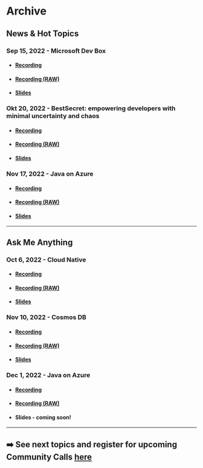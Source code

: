 # Archive


## News & Hot Topics
### Sep 15, 2022 - Microsoft Dev Box

- #### [Recording](https://azdevcall.blob.core.windows.net/recordings/2022-09-15_News-%26-Hot-Topics_Microsoft-Dev-Box.mp4?sp=r&st=2022-09-20T12:29:12Z&se=2023-09-20T20:29:12Z&spr=https&sv=2021-06-08&sr=b&sig=XX2vl1deLhmAzEGLB3yKXv2TB3HNOG5WHpDDAc%2F8qvQ%3D)
- #### [Recording (RAW)](./2022-09-15/2022-09-15_News-&-Hot-Topics_Microsoft-Dev-Box.mp4)
- #### [Slides](./2022-09-15/2022-09-15_News-&-hot-topics_Microsoft-Dev-Box.pdf)


### Okt 20, 2022 - BestSecret: empowering developers with minimal uncertainty and chaos

- #### [Recording](https://azdevcall.blob.core.windows.net/recordings/2022-10-20_News-%26-Hot-Topics_BestSecret.mp4?sp=r&st=2022-10-24T14:46:03Z&se=2024-10-24T22:46:03Z&spr=https&sv=2021-06-08&sr=b&sig=5r6rOb7XDm6WY%2BhAaCgQC9Wh7NuuCMpjEl4%2BbsLBm7A%3D)
- #### [Recording (RAW)](./2022-10-20/2022-10-20_News-&-Hot-Topics_BestSecret.mp4)
- #### [Slides](./2022-10-20/2022-10-20_News-&-Hot-Topics_BestSecret.pdf)


### Nov 17, 2022 - Java on Azure

- #### [Recording](https://azdevcall.blob.core.windows.net/recordings/2022-11-17_News-%26-Hot-Topics_Java-on-Azure.mp4?sp=r&st=2022-11-18T09:29:24Z&se=2024-11-18T17:29:24Z&spr=https&sv=2021-06-08&sr=b&sig=HDiJ1RfDWKfxv25cMs3V%2BEkCrpYci4dAZVy1JHP9GCU%3D)
- #### [Recording (RAW)](./2022-11-17/2022-11-17_News-&-Hot-Topics_Java-on-Azure.mp4)
- #### [Slides](./2022-11-17/2022-11-17_News-&-Hot-Topics_Java-on-Azure.pdf)


--- 

## Ask Me Anything
### Oct 6, 2022 - Cloud Native
- #### [Recording](https://azdevcall.blob.core.windows.net/recordings/2022-10-06_Ask-Me-Anything_Cloud-Native.mp4?sp=r&st=2022-10-20T14:23:44Z&se=2024-10-31T23:23:44Z&spr=https&sv=2021-06-08&sr=b&sig=dXSI%2BevDMmC1xsSa1l8TAGsJ3xJoMHJc%2BsCnoWEzMX4%3D)
- #### [Recording (RAW)](./2022-10-06/2022-10-06_AskMeAnything-CloudNative.mp4)
- #### [Slides](./2022-10-06/2022-10-06_AskMeAnything-CloudNative.pdf)

### Nov 10, 2022 - Cosmos DB
- #### [Recording](https://azdevcall.blob.core.windows.net/recordings/2022-11-10_Ask-Me-Anything-Cosmos-DB.mp4?sp=r&st=2022-11-14T14:01:52Z&se=2024-11-14T22:01:52Z&spr=https&sv=2021-06-08&sr=b&sig=O83Rx6ghM63xHFb5q1cnxOdnbgK0o%2B0KxAjvVdvNijw%3D)
- #### [Recording (RAW)](./2022-11-10/2022-11-10_AskMeAnything-CosmosDB.mp4)
- #### [Slides](./2022-11-10/2022-11-10_AskMeAnything_CosmosDB.pdf)

### Dec 1, 2022 - Java on Azure
- #### [Recording](https://azdevcall.blob.core.windows.net/recordings/2022-12-01_AskMeAnything_Java-on-Azure.mp4?sp=r&st=2022-12-02T14:48:07Z&se=2022-12-02T22:48:07Z&spr=https&sv=2021-06-08&sr=b&sig=dSmSFeQCfg0B23MdsldgvLhFuddbK2j2uZxxkko8MLg%3D)
- #### [Recording (RAW)](./2022-12-01/2022-12-01_AskMeAnything_Java-on-Azure.mp4)
- #### Slides - coming soon!


--- 
## ➡️ See next topics and register for upcoming Community Calls [here](../README.md#community-calls-in-cy22)

